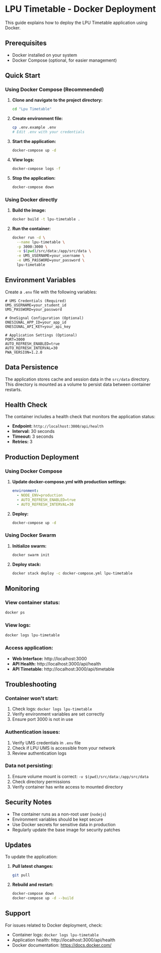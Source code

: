 # LPU Timetable - Docker Deployment

This guide explains how to deploy the LPU Timetable application using Docker.

## Prerequisites

- Docker installed on your system
- Docker Compose (optional, for easier management)

## Quick Start

### Using Docker Compose (Recommended)

1. **Clone and navigate to the project directory:**
   ```bash
   cd "Lpu Timetable"
   ```

2. **Create environment file:**
   ```bash
   cp .env.example .env
   # Edit .env with your credentials
   ```

3. **Start the application:**
   ```bash
   docker-compose up -d
   ```

4. **View logs:**
   ```bash
   docker-compose logs -f
   ```

5. **Stop the application:**
   ```bash
   docker-compose down
   ```

### Using Docker directly

1. **Build the image:**
   ```bash
   docker build -t lpu-timetable .
   ```

2. **Run the container:**
   ```bash
   docker run -d \
     --name lpu-timetable \
     -p 3000:3000 \
     -v $(pwd)/src/data:/app/src/data \
     -e UMS_USERNAME=your_username \
     -e UMS_PASSWORD=your_password \
     lpu-timetable
   ```

## Environment Variables

Create a `.env` file with the following variables:

```env
# UMS Credentials (Required)
UMS_USERNAME=your_student_id
UMS_PASSWORD=your_password

# OneSignal Configuration (Optional)
ONESIGNAL_APP_ID=your_app_id
ONESIGNAL_API_KEY=your_api_key

# Application Settings (Optional)
PORT=3000
AUTO_REFRESH_ENABLED=true
AUTO_REFRESH_INTERVAL=30
PWA_VERSION=1.2.0
```

## Data Persistence

The application stores cache and session data in the `src/data` directory. This directory is mounted as a volume to persist data between container restarts.

## Health Check

The container includes a health check that monitors the application status:
- **Endpoint:** `http://localhost:3000/api/health`
- **Interval:** 30 seconds
- **Timeout:** 3 seconds
- **Retries:** 3

## Production Deployment

### Using Docker Compose

1. **Update docker-compose.yml with production settings:**
   ```yaml
   environment:
     - NODE_ENV=production
     - AUTO_REFRESH_ENABLED=true
     - AUTO_REFRESH_INTERVAL=30
   ```

2. **Deploy:**
   ```bash
   docker-compose up -d
   ```

### Using Docker Swarm

1. **Initialize swarm:**
   ```bash
   docker swarm init
   ```

2. **Deploy stack:**
   ```bash
   docker stack deploy -c docker-compose.yml lpu-timetable
   ```

## Monitoring

### View container status:
```bash
docker ps
```

### View logs:
```bash
docker logs lpu-timetable
```

### Access application:
- **Web Interface:** http://localhost:3000
- **API Health:** http://localhost:3000/api/health
- **API Timetable:** http://localhost:3000/api/timetable

## Troubleshooting

### Container won't start:
1. Check logs: `docker logs lpu-timetable`
2. Verify environment variables are set correctly
3. Ensure port 3000 is not in use

### Authentication issues:
1. Verify UMS credentials in `.env` file
2. Check if LPU UMS is accessible from your network
3. Review authentication logs

### Data not persisting:
1. Ensure volume mount is correct: `-v $(pwd)/src/data:/app/src/data`
2. Check directory permissions
3. Verify container has write access to mounted directory

## Security Notes

- The container runs as a non-root user (`nodejs`)
- Environment variables should be kept secure
- Use Docker secrets for sensitive data in production
- Regularly update the base image for security patches

## Updates

To update the application:

1. **Pull latest changes:**
   ```bash
   git pull
   ```

2. **Rebuild and restart:**
   ```bash
   docker-compose down
   docker-compose up -d --build
   ```

## Support

For issues related to Docker deployment, check:
- Container logs: `docker logs lpu-timetable`
- Application health: http://localhost:3000/api/health
- Docker documentation: https://docs.docker.com/
